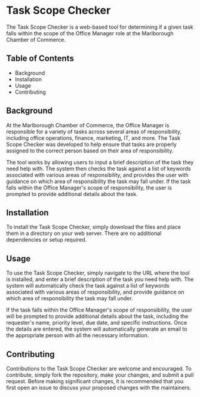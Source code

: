 # Task Scope Checker
The Task Scope Checker is a web-based tool for determining if a given task falls within the scope of the Office Manager role at the Marlborough Chamber of Commerce.

## Table of Contents
- Background
- Installation
- Usage
- Contributing

## Background
At the Marlborough Chamber of Commerce, the Office Manager is responsible for a variety of tasks across several areas of responsibility, including office operations, finance, marketing, IT, and more. The Task Scope Checker was developed to help ensure that tasks are properly assigned to the correct person based on their area of responsibility.

The tool works by allowing users to input a brief description of the task they need help with. The system then checks the task against a list of keywords associated with various areas of responsibility, and provides the user with guidance on which area of responsibility the task may fall under. If the task falls within the Office Manager's scope of responsibility, the user is prompted to provide additional details about the task.

## Installation
To install the Task Scope Checker, simply download the files and place them in a directory on your web server. There are no additional dependencies or setup required.

## Usage
To use the Task Scope Checker, simply navigate to the URL where the tool is installed, and enter a brief description of the task you need help with. The system will automatically check the task against a list of keywords associated with various areas of responsibility, and provide guidance on which area of responsibility the task may fall under.

If the task falls within the Office Manager's scope of responsibility, the user will be prompted to provide additional details about the task, including the requester's name, priority level, due date, and specific instructions. Once the details are entered, the system will automatically generate an email to the appropriate person with all the necessary information.

## Contributing
Contributions to the Task Scope Checker are welcome and encouraged. To contribute, simply fork the repository, make your changes, and submit a pull request. Before making significant changes, it is recommended that you first open an issue to discuss your proposed changes with the maintainers.